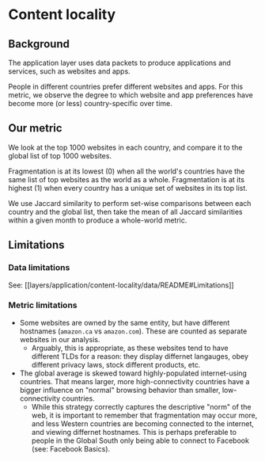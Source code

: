 # Content locality

## Background

The application layer uses data packets to produce applications and services, such as websites and apps.

People in different countries prefer different websites and apps. For this metric, we observe the degree to which website and app preferences have become more (or less) country-specific over time.

## Our metric

We look at the top 1000 websites in each country, and compare it to the global list of top 1000 websites.

Fragmentation is at its lowest (0) when all the world's countries have the same list of top websites as the world as a whole. Fragmentation is at its highest (1) when every country has a unique set of websites in its top list. 

We use Jaccard similarity to perform set-wise comparisons between each country and the global list, then take the mean of all Jaccard similarities within a given month to produce a whole-world metric.

## Limitations

### Data limitations
See: [[layers/application/content-locality/data/README#Limitations]]

### Metric limitations
- Some websites are owned by the same entity, but have different hostnames (`amazon.ca` vs `amazon.com`). These are counted as separate websites in our analysis. 
	- Arguably, this is appropriate, as these websites tend to have different TLDs for a reason: they display differnet langauges, obey different privacy laws, stock different products, etc.
- The global average is skewed toward highly-populated internet-using countries. That means larger, more high-connectivity countries have a bigger influence on "normal" browsing behavior than smaller, low-connectivity countries. 
	- While this strategy correctly captures the descriptive "norm" of the web, it is important to remember that fragmentation may occur more, and less Western countries are becoming connected to the internet, and viewing differnet hostnames. This is perhaps preferable to people in the Global South only being able to connect to Facebook (see: Facebook Basics).